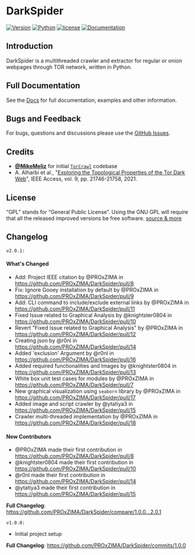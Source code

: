 <!--
  Title: DarkSpider
  Description: a python script to crawl and extract (regular or onion) webpages through TOR network.
  Author: PROxZIMA
  -->
# DarkSpider

[![Version](https://img.shields.io/badge/version-2.0.1-green.svg?style=plastic)]() [![Python](https://img.shields.io/badge/python-v3-blue.svg?style=plastic)]() [![license](https://img.shields.io/github/license/PROxZIMA/DarkSpider.svg?style=plastic)]() [![Documentation](https://github.com/PROxZIMA/DarkSpider/actions/workflows/pages.yml/badge.svg)](https://proxzima.dev/DarkSpider/)

## Introduction
DarkSpider is a multithreaded crawler and extractor for regular or onion webpages through TOR network, written in Python.

## Full Documentation
See the [Docs](https://proxzima.dev/DarkSpider/) for full documentation, examples and other information.

## Bugs and Feedback
For bugs, questions and discussions please use the [GitHub Issues](https://github.com/PROxZIMA/DarkSpider/issues).

## Credits
- [**@MikeMeliz**](https://github.com/MikeMeliz) for initial [`TorCrawl`](https://github.com/MikeMeliz/TorCrawl.py) codebase
- A. Alharbi et al., "[Exploring the Topological Properties of the Tor Dark Web](https://ieeexplore.ieee.org/document/9340182)", IEEE Access, vol. 9, pp. 21746-21758, 2021.

## License
“GPL” stands for “General Public License”. Using the GNU GPL will require that all the released improved versions be free software. [source & more](https://www.gnu.org/licenses/gpl-faq.html)

## Changelog

    v2.0.1:
#### What's Changed
* Add: Project IEEE citation by @PROxZIMA in https://github.com/PROxZIMA/DarkSpider/pull/8
* Fix: Ignore Gooey installation by default by @PROxZIMA in https://github.com/PROxZIMA/DarkSpider/pull/9
* Add: CLI command to include/exclude external links by @PROxZIMA in https://github.com/PROxZIMA/DarkSpider/pull/11
* Fixed Issue related to Graphical Analysis by @knightster0804 in https://github.com/PROxZIMA/DarkSpider/pull/10
* Revert "Fixed Issue related to Graphical Analysis" by @PROxZIMA in https://github.com/PROxZIMA/DarkSpider/pull/12
* Creating json by @r0nl in https://github.com/PROxZIMA/DarkSpider/pull/14
* Added 'exclusion' Argument by @r0nl in https://github.com/PROxZIMA/DarkSpider/pull/16
* Added required functionalities and Images by @knightster0804 in https://github.com/PROxZIMA/DarkSpider/pull/13
* White box unit test cases for modules by @PROxZIMA in https://github.com/PROxZIMA/DarkSpider/pull/7
* New graphical visualization using `seaborn` library by @PROxZIMA in https://github.com/PROxZIMA/DarkSpider/pull/17
* Added image and script crawler by @ytatiya3 in https://github.com/PROxZIMA/DarkSpider/pull/15
* Crawler multi-threaded implementation by @PROxZIMA in https://github.com/PROxZIMA/DarkSpider/pull/18

#### New Contributors
* @PROxZIMA made their first contribution in https://github.com/PROxZIMA/DarkSpider/pull/8
* @knightster0804 made their first contribution in https://github.com/PROxZIMA/DarkSpider/pull/10
* @r0nl made their first contribution in https://github.com/PROxZIMA/DarkSpider/pull/14
* @ytatiya3 made their first contribution in https://github.com/PROxZIMA/DarkSpider/pull/15

**Full Changelog**: https://github.com/PROxZIMA/DarkSpider/compare/1.0.0...2.0.1

    v1.0.0:
* Initial project setup

**Full Changelog**: https://github.com/PROxZIMA/DarkSpider/commits/1.0.0
